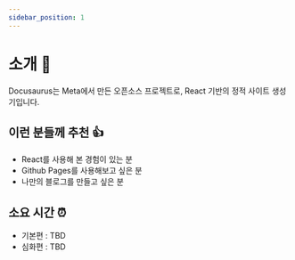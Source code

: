 ```yaml
---
sidebar_position: 1
---
```


# 소개 🥚

Docusaurus는 Meta에서 만든 오픈소스 프로젝트로, React 기반의 정적 사이트 생성기입니다.

## 이런 분들께 추천 👍

- React를 사용해 본 경험이 있는 분
- Github Pages를 사용해보고 싶은 분
- 나만의 블로그를 만들고 싶은 분

## 소요 시간 ⏰

- 기본편 : TBD
- 심화편 : TBD
